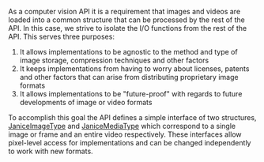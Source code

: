 As a computer vision API it is a requirement that images and videos are loaded
into a common structure that can be processed by the rest of the API. In this
case, we strive to isolate the I/O functions from the rest of the API. This
serves three purposes:

1. It allows implementations to be agnostic to the method and type of image storage, compression techniques and other factors
2. It keeps implementations from having to worry about licenses, patents and other factors that can arise from distributing proprietary image formats
3. It allows implementations to be "future-proof" with regards to future developments of image or video formats

To accomplish this goal the API defines a simple interface of two structures,
[JaniceImageType](structs.md#JaniceImage) and 
[JaniceMediaType](structs.md#JaniceMedia) which correspond to
a single image or frame and an entire video respectively. These interfaces
allow pixel-level access for implementations and can be changed independently
to work with new formats.
